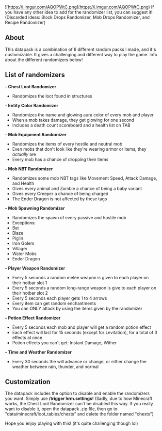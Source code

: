 ![https://i.imgur.com/AQOPWtC.png](https://i.imgur.com/AQOPWtC.png)
If you have any other idea to add for the randomizer list, you can suggest it! (Discarded ideas: Block Drops Randomizer, Mob Drops Randomizer, and Recipe Randomizer)
## About
This datapack is a combination of 8 different random packs I made, and it's customizable. It gives a challenging and different way to play the game.
Info about the different randomizers below!

## List of randomizers

**- Chest Loot Randomizer**
  - Randomizes the loot found in structures
 
**- Entity Color Randomizer**
  - Randomizes the name and glowing aura color of every mob and player
  - When a mob takes damage, they get glowing for one second
  - Includes a death count scoreboard and a health list on TAB

**- Mob Equipment Randomizer**
  - Randomizes the items of every hostile and neutral mob
  - Even mobs that don't look like they're wearing armor or items, they _actually_ are
  - Every mob has a chance of dropping their items

**- Mob NBT Randomizer**
  - Randomizes some mob NBT tags like Movement Speed, Attack Damage, and Health
  - Gives every animal and Zombie a chance of being a baby variant
  - Gives every Creeper a chance of being charged
  - The Ender Dragon is not affected by these tags

**- Mob Spawning Randomizer**
  - Randomizes the spawn of every passive and hostile mob
  - Exceptions:
  - Bat
  - Blaze
  - Piglin
  - Iron Golem
  - Villager
  - Water Mobs
  - Ender Dragon

**- Player Weapon Randomizer**
  - Every 5 seconds a random melee weapon is given to each player on their hotbar slot 1
  - Every 5 seconds a random long-range weapon is give to each player on their hotbar slot 2
  - Every 5 seconds each player gets 1 to 4 arrows
  - Every item can get random enchantments
  - You can ONLY attack by using the items given by the randomizer
 
**- Potion Effect Randomizer**
  - Every 5 seconds each mob and player will get a random potion effect
  - Each effect will last for 15 seconds (except for Levitation), for a total of 3 effects at once
  - Potion effects you can't get: Instant Damage, Wither

**- Time and Weather Randomizer**
  - Every 30 seconds the will advance or change, or either change the weather between rain, thunder, and normal

## Customization
The datapack includes the option to disable and enable the randomizers you want.
Simply use **/trigger hrm.settings!** (Sadly, due to how Minecraft works, the Chest Loot Randomizer can't be disabled this way. If you really want to disable it, open the datapack .zip file, then go to "data/minecraft/loot_tables/chests" and delete the folder named "chests")

Hope you enjoy playing with this! (it's quite challenging though lol)
